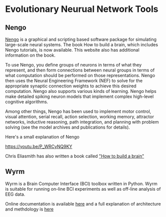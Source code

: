 # Evolutionary Neurual Network Tools


## Nengo

[Nengo](https://www.nengo.ai) is a graphical and scripting based software package for simulating large-scale neural systems. The book How to build a brain, which includes Nengo tutorials, is now available. This website also has additional information on the book.

To use Nengo, you define groups of neurons in terms of what they represent, and then form connections between neural groups in terms of what computation should be performed on those representations. Nengo then uses the Neural Engineering Framework (NEF) to solve for the appropriate synaptic connection weights to achieve this desired computation. Nengo also supports various kinds of learning. Nengo helps make detailed spiking neuron models that implement complex high-level cognitive algorithms.

Among other things, Nengo has been used to implement motor control, visual attention, serial recall, action selection, working memory, attractor networks, inductive reasoning, path integration, and planning with problem solving (see the model archives and publications for details).

Here's a small explanation of Nengo

https://youtu.be/P_WRCyNQ9KY

Chris Eliasmith has also written a book called ["How to build a brain"](https://www.amazon.com/How-Build-Brain-Architecture-Architectures/dp/0190262125)


## Wyrm

Wyrm is a Brain Computer Interface (BCI) toolbox written in Python. Wyrm is suitable for running on-line BCI experiments as well as off-line analysis of EEG data.

Online documentation is available [here](http://bbci.github.io/wyrm/) and a full explanation of architecture and methdology is [here](https://www.ncbi.nlm.nih.gov/pmc/articles/PMC4626531/)




